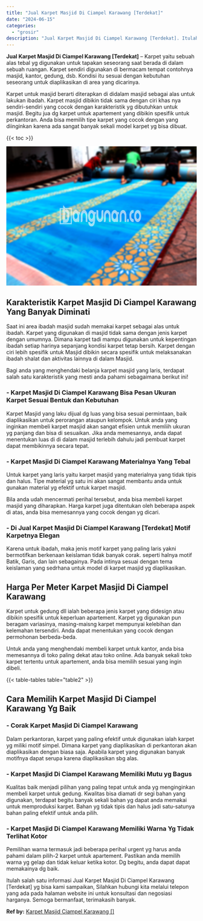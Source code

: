 ```yaml
---
title: "Jual Karpet Masjid Di Ciampel Karawang [Terdekat]"
date: "2024-06-15"
categories: 
  - "grosir"
description: "Jual Karpet Masjid Di Ciampel Karawang [Terdekat]. Itulah salah satu informasi Jual Karpet Masjid Di Ciampel Karawang [Terdekat] yg bisa kami sampaikan, Si..."
---
```


**Jual Karpet Masjid Di Ciampel Karawang \[Terdekat\]** – Karpet yaitu sebuah alas tebal yg digunakan untuk tapakan seseorang saat berada di dalam sebuah ruangan. Karpet sendiri digunakan di bermacam tempat contohnya masjid, kantor, gedung, dsb. Kondisi itu sesuai dengan kebutuhan seseorang untuk diaplikasikan di area yang dicarinya.

Karpet untuk masjid berarti diterapkan di didalam masjid sebagai alas untuk lakukan ibadah. Karpet masjid dibikin tidak sama dengan ciri khas nya sendiri-sendiri yang cocok dengan karakteristik yg dibutuhkan untuk masjid. Begitu jua dg karpet untuk apartement yang dibikin spesifik untuk perkantoran. Anda bisa memilih tipe karpet yang cocok dengan yang diinginkan karena ada sangat banyak sekali model karpet yg bisa dibuat.

{{< toc >}}

![Jual Karpet Masjid Di Ciampel Karawang [Terdekat]](/images/grosir-karpet-murah-32.png)

## Karakteristik Karpet Masjid Di Ciampel Karawang Yang Banyak Diminati

Saat ini area ibadah masjid sudah memakai karpet sebagai alas untuk ibadah. Karpet yang digunakan di masjid tidak sama dengan jenis karpet dengan umumnya. Dimana karpet tadi mampu digunakan untuk kepentingan ibadah setiap harinya sepanjang kondisi karpet tetap bersih. Karpet dengan ciri lebih spesifik untuk Masjid dibikin secara spesifik untuk melaksanakan ibadah shalat dan aktivitas lainnya di dalam Masjid.

Bagi anda yang menghendaki belanja karpet masjid yang laris, terdapat salah satu karakteristik yang mesti anda pahami sebagaimana berikut ini!

### \- Karpet Masjid Di Ciampel Karawang Bisa Pesan Ukuran Karpet Sesuai Bentuk dan Kebutuhan

Karpet Masjid yang laku dijual dg luas yang bisa sesuai permintaan, baik diaplikasikan untuk perorangan ataupun kelompok. Untuk anda yang inginkan membeli karpet masjid akan sangat efisien untuk memliih ukuran yg panjang dan bisa di sesuaikan. Jika anda memesannya, anda dapat menentukan luas di di dalam masjid terlebih dahulu jadi pembuat karpet dapat membikinnya secara tepat.

### \- Karpet Masjid Di Ciampel Karawang Materialnya Yang Tebal

Untuk karpet yang laris yaitu karpet masjid yang materialnya yang tidak tipis dan halus. Tipe material yg satu ini akan sangat membantu anda untuk gunakan material yg efektif untuk karpet masjid.

Bila anda udah mencermati perihal tersebut, anda bisa membeli karpet masjid yang diharapkan. Harga karpet juga ditentukan oleh beberapa aspek di atas, anda bisa memesannya yang cocok dengan yg dicari.

### \- Di Jual Karpet Masjid Di Ciampel Karawang \[Terdekat\] Motif Karpetnya Elegan

Karena untuk ibadah, maka jenis motif karpet yang paling laris yakni bermotifkan berkenaan keislaman tidak banyak corak. seperti halnya motif Batik, Garis, dan lain sebagainya. Pada intinya sesuai dengan tema keislaman yang sedrhana untuk model di karpet masjid yg diaplikasikan.

## Harga Per Meter Karpet Masjid Di Ciampel Karawang

Karpet untuk gedung dll ialah beberapa jenis karpet yang didesign atau dibikin spesifik untuk keperluan apartement. Karpet yg digunakan pun beragam variasinya, masing-maisng karpet mempunyai kelebihan dan kelemahan tersendiri. Anda dapat menentukan yang cocok dengan permohonan berbeda-beda.

Untuk anda yang menghendaki membeli karpet untuk kantor, anda bisa memesannya di toko paling dekat atau toko online. Ada banyak sekali toko karpet tertentu untuk apartement, anda bisa memilih sesuai yang ingin dibeli.

{{< table-tables table="table2" >}}

## Cara Memilih Karpet Masjid Di Ciampel Karawang Yg Baik

### \- Corak Karpet Masjid Di Ciampel Karawang

Dalam perkantoran, karpet yang paling efektif untuk digunakan ialah karpet yg miliki motif simpel. Dimana karpet yang diaplikasikan di perkantoran akan diaplikasikan dengan biasa saja. Apabila karpet yang digunakan banyak motifnya dapat serupa karena diaplikasikan sbg alas.

### \- Karpet Masjid Di Ciampel Karawang Memiliki Mutu yg Bagus

Kualitas baik menjadi pilihan yang paling tepat untuk anda yg menginginkan membeli karpet untuk gedung. Kwalitas bisa diamati dr segi bahan yang digunakan, terdapat begitu banyak sekali bahan yg dapat anda memakai untuk memproduksi karpet. Bahan yg tidak tipis dan halus jadi satu-satunya bahan paling efektif untuk anda pilih.

### \- Karpet Masjid Di Ciampel Karawang Memiliki Warna Yg Tidak Terlihat Kotor

Pemilihan warna termasuk jadi beberapa perihal urgent yg harus anda pahami dalam pilih-2 karpet untuk apartement. Pastikan anda memilih warna yg gelap dan tidak keluar ketika kotor. Dg begitu, anda dapat dapat memakainya dg baik.

Itulah salah satu informasi Jual Karpet Masjid Di Ciampel Karawang \[Terdekat\] yg bisa kami sampaikan, Silahkan hubungi kita melalui telepon yang ada pada halaman website ini untuk konsultasi dan negosiasi harganya. Semoga bermanfaat, terimakasih banyak.

**Ref by:**  [Karpet Masjid Ciampel Karawang []](https://id.wikipedia.org/wiki/Karpet)
